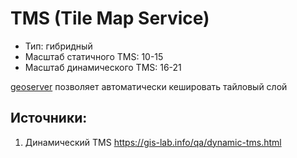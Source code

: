 # TMS (Tile Map Service)

* Тип: гибридный
* Масштаб статичного TMS: 10-15
* Масштаб динамического TMS: 16-21

[geoserver](../../../1.soft/geoserver/geoserver.md) позволяет автоматически кешировать тайловый слой
## Источники:
1. Динамический TMS https://gis-lab.info/qa/dynamic-tms.html
